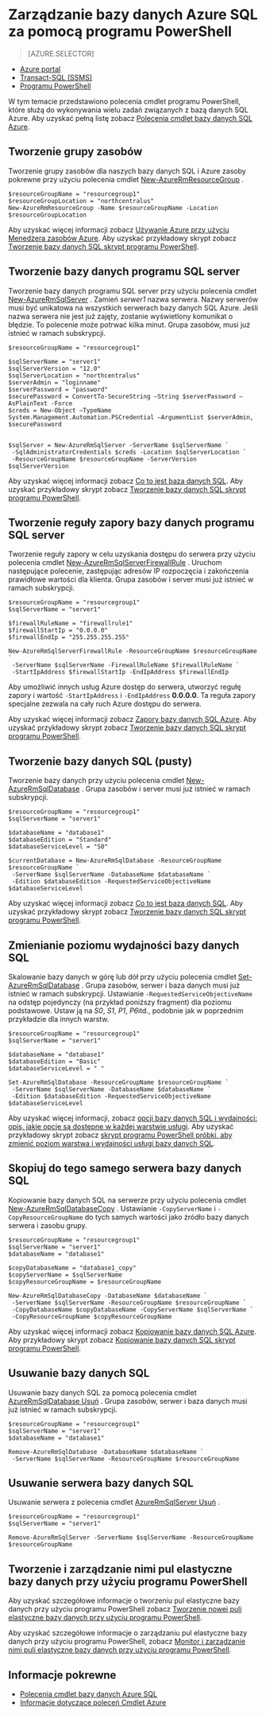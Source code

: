<properties
    pageTitle="Zarządzanie bazą danych Azure SQL z programem PowerShell | Microsoft Azure"
    description="Zarządzanie bazą danych SQL Azure przy użyciu programu PowerShell."
    services="sql-database"
    documentationCenter=""
    authors="stevestein"
    manager="jhubbard"
    editor="monicar"/>

<tags
    ms.service="sql-database"
    ms.workload="data-management"
    ms.tgt_pltfrm="na"
    ms.devlang="na"
    ms.topic="article"
    ms.date="09/13/2016"
    ms.author="sstein"/>

# <a name="manage-azure-sql-database-with-powershell"></a>Zarządzanie bazy danych Azure SQL za pomocą programu PowerShell


> [AZURE.SELECTOR]
- [Azure portal](sql-database-manage-portal.md)
- [Transact-SQL (SSMS)](sql-database-manage-azure-ssms.md)
- [Programu PowerShell](sql-database-manage-powershell.md)

W tym temacie przedstawiono polecenia cmdlet programu PowerShell, które służą do wykonywania wielu zadań związanych z bazą danych SQL Azure. Aby uzyskać pełną listę zobacz [Polecenia cmdlet bazy danych SQL Azure](https://msdn.microsoft.com/library/mt574084.aspx).


## <a name="create-a-resource-group"></a>Tworzenie grupy zasobów

Tworzenie grupy zasobów dla naszych bazy danych SQL i Azure zasoby pokrewne przy użyciu polecenia cmdlet [New-AzureRmResourceGroup](https://msdn.microsoft.com/library/azure/mt759837.aspx) .

```
$resourceGroupName = "resourcegroup1"
$resourceGroupLocation = "northcentralus"
New-AzureRmResourceGroup -Name $resourceGroupName -Location $resourceGroupLocation
```

Aby uzyskać więcej informacji zobacz [Używanie Azure przy użyciu Menedżera zasobów Azure](../powershell-azure-resource-manager.md).
Aby uzyskać przykładowy skrypt zobacz [Tworzenie bazy danych SQL skrypt programu PowerShell](sql-database-get-started-powershell.md#create-a-sql-database-powershell-script).

## <a name="create-a-sql-database-server"></a>Tworzenie bazy danych programu SQL server

Tworzenie bazy danych programu SQL server przy użyciu polecenia cmdlet [New-AzureRmSqlServer](https://msdn.microsoft.com/library/azure/mt603715.aspx) . Zamień *serwer1* nazwa serwera. Nazwy serwerów musi być unikatowa na wszystkich serwerach bazy danych SQL Azure. Jeśli nazwa serwera nie jest już zajęty, zostanie wyświetlony komunikat o błędzie. To polecenie może potrwać kilka minut. Grupa zasobów, musi już istnieć w ramach subskrypcji.

```
$resourceGroupName = "resourcegroup1"

$sqlServerName = "server1"
$sqlServerVersion = "12.0"
$sqlServerLocation = "northcentralus"
$serverAdmin = "loginname"
$serverPassword = "password" 
$securePassword = ConvertTo-SecureString –String $serverPassword –AsPlainText -Force
$creds = New-Object –TypeName System.Management.Automation.PSCredential –ArgumentList $serverAdmin, $securePassword
    

$sqlServer = New-AzureRmSqlServer -ServerName $sqlServerName `
 -SqlAdministratorCredentials $creds -Location $sqlServerLocation `
 -ResourceGroupName $resourceGroupName -ServerVersion $sqlServerVersion
```

Aby uzyskać więcej informacji zobacz [Co to jest baza danych SQL](sql-database-technical-overview.md). Aby uzyskać przykładowy skrypt zobacz [Tworzenie bazy danych SQL skrypt programu PowerShell](sql-database-get-started-powershell.md#create-a-sql-database-powershell-script).


## <a name="create-a-sql-database-server-firewall-rule"></a>Tworzenie reguły zapory bazy danych programu SQL server

Tworzenie reguły zapory w celu uzyskania dostępu do serwera przy użyciu polecenia cmdlet [New-AzureRmSqlServerFirewallRule](https://msdn.microsoft.com/library/azure/mt603860.aspx) . Uruchom następujące polecenie, zastępując adresów IP rozpoczęcia i zakończenia prawidłowe wartości dla klienta. Grupa zasobów i server musi już istnieć w ramach subskrypcji.

```
$resourceGroupName = "resourcegroup1"
$sqlServerName = "server1"

$firewallRuleName = "firewallrule1"
$firewallStartIp = "0.0.0.0"
$firewallEndIp = "255.255.255.255"

New-AzureRmSqlServerFirewallRule -ResourceGroupName $resourceGroupName `
 -ServerName $sqlServerName -FirewallRuleName $firewallRuleName `
 -StartIpAddress $firewallStartIp -EndIpAddress $firewallEndIp
```

Aby umożliwić innych usług Azure dostęp do serwera, utworzyć regułę zapory i wartość `-StartIpAddress` i `-EndIpAddress` **0.0.0.0**. Ta reguła zapory specjalne zezwala na cały ruch Azure dostępu do serwera.

Aby uzyskać więcej informacji zobacz [Zapory bazy danych SQL Azure](https://msdn.microsoft.com/library/azure/ee621782.aspx). Aby uzyskać przykładowy skrypt zobacz [Tworzenie bazy danych SQL skrypt programu PowerShell](sql-database-get-started-powershell.md#create-a-sql-database-powershell-script).


## <a name="create-a-sql-database-blank"></a>Tworzenie bazy danych SQL (pusty)

Tworzenie bazy danych przy użyciu polecenia cmdlet [New-AzureRmSqlDatabase](https://msdn.microsoft.com/library/azure/mt619339.aspx) . Grupa zasobów i server musi już istnieć w ramach subskrypcji. 

```
$resourceGroupName = "resourcegroup1"
$sqlServerName = "server1"

$databaseName = "database1"
$databaseEdition = "Standard"
$databaseServiceLevel = "S0"

$currentDatabase = New-AzureRmSqlDatabase -ResourceGroupName $resourceGroupName `
 -ServerName $sqlServerName -DatabaseName $databaseName `
 -Edition $databaseEdition -RequestedServiceObjectiveName $databaseServiceLevel
```

Aby uzyskać więcej informacji zobacz [Co to jest baza danych SQL](sql-database-technical-overview.md). Aby uzyskać przykładowy skrypt zobacz [Tworzenie bazy danych SQL skrypt programu PowerShell](sql-database-get-started-powershell.md#create-a-sql-database-powershell-script).


## <a name="change-the-performance-level-of-a-sql-database"></a>Zmienianie poziomu wydajności bazy danych SQL

Skalowanie bazy danych w górę lub dół przy użyciu polecenia cmdlet [Set-AzureRmSqlDatabase](https://msdn.microsoft.com/library/azure/mt619433.aspx) . Grupa zasobów, serwer i baza danych musi już istnieć w ramach subskrypcji. Ustawianie `-RequestedServiceObjectiveName` na odstęp pojedynczy (na przykład poniższy fragment) dla poziomu podstawowe. Ustaw ją na *S0*, *S1*, *P1*, *P6*itd., podobnie jak w poprzednim przykładzie dla innych warstw.

```
$resourceGroupName = "resourcegroup1"
$sqlServerName = "server1"

$databaseName = "database1"
$databaseEdition = "Basic"
$databaseServiceLevel = " "

Set-AzureRmSqlDatabase -ResourceGroupName $resourceGroupName `
 -ServerName $sqlServerName -DatabaseName $databaseName `
 -Edition $databaseEdition -RequestedServiceObjectiveName $databaseServiceLevel
```

Aby uzyskać więcej informacji, zobacz [opcji bazy danych SQL i wydajności: opis, jakie opcje są dostępne w każdej warstwie usługi](sql-database-service-tiers.md). Aby uzyskać przykładowy skrypt zobacz [skrypt programu PowerShell próbki, aby zmienić poziom warstwa i wydajności usługi bazy danych SQL](sql-database-scale-up-powershell.md#sample-powershell-script-to-change-the-service-tier-and-performance-level-of-your-sql-database).

## <a name="copy-a-sql-database-to-the-same-server"></a>Skopiuj do tego samego serwera bazy danych SQL

Kopiowanie bazy danych SQL na serwerze przy użyciu polecenia cmdlet [New-AzureRmSqlDatabaseCopy](https://msdn.microsoft.com/library/azure/mt603644.aspx) . Ustawianie `-CopyServerName` i `-CopyResourceGroupName` do tych samych wartości jako źródło bazy danych serwera i zasobu grupy.

```
$resourceGroupName = "resourcegroup1"
$sqlServerName = "server1"
$databaseName = "database1"

$copyDatabaseName = "database1_copy"
$copyServerName = $sqlServerName
$copyResourceGroupName = $resourceGroupName

New-AzureRmSqlDatabaseCopy -DatabaseName $databaseName `
 -ServerName $sqlServerName -ResourceGroupName $resourceGroupName `
 -CopyDatabaseName $copyDatabaseName -CopyServerName $sqlServerName `
 -CopyResourceGroupName $copyResourceGroupName
```

Aby uzyskać więcej informacji zobacz [Kopiowanie bazy danych SQL Azure](sql-database-copy.md). Aby przykładowy skrypt zobacz [Kopiowanie bazy danych SQL skrypt programu PowerShell](sql-database-copy-powershell.md#example-powershell-script).


## <a name="delete-a-sql-database"></a>Usuwanie bazy danych SQL

Usuwanie bazy danych SQL za pomocą polecenia cmdlet [AzureRmSqlDatabase Usuń](https://msdn.microsoft.com/library/azure/mt619368.aspx) . Grupa zasobów, serwer i baza danych musi już istnieć w ramach subskrypcji.

```
$resourceGroupName = "resourcegroup1"
$sqlServerName = "server1"
$databaseName = "database1"

Remove-AzureRmSqlDatabase -DatabaseName $databaseName `
 -ServerName $sqlServerName -ResourceGroupName $resourceGroupName
```

## <a name="delete-a-sql-database-server"></a>Usuwanie serwera bazy danych SQL

Usuwanie serwera z polecenia cmdlet [AzureRmSqlServer Usuń](https://msdn.microsoft.com/library/azure/mt603488.aspx) .

```
$resourceGroupName = "resourcegroup1"
$sqlServerName = "server1"

Remove-AzureRmSqlServer -ServerName $sqlServerName -ResourceGroupName $resourceGroupName
```

## <a name="create-and-manage-elastic-database-pools-using-powershell"></a>Tworzenie i zarządzanie nimi pul elastyczne bazy danych przy użyciu programu PowerShell

Aby uzyskać szczegółowe informacje o tworzeniu pul elastyczne bazy danych przy użyciu programu PowerShell zobacz [Tworzenie nowej puli elastyczne bazy danych przy użyciu programu PowerShell](sql-database-elastic-pool-create-powershell.md).

Aby uzyskać szczegółowe informacje o zarządzaniu pul elastyczne bazy danych przy użyciu programu PowerShell, zobacz [Monitor i zarządzanie nimi puli elastyczne bazy danych przy użyciu programu PowerShell](sql-database-elastic-pool-manage-powershell.md).



## <a name="related-information"></a>Informacje pokrewne

- [Polecenia cmdlet bazy danych Azure SQL](https://msdn.microsoft.com/library/azure/mt574084.aspx)
- [Informacje dotyczące poleceń Cmdlet Azure](https://msdn.microsoft.com/library/azure/dn708514.aspx)
